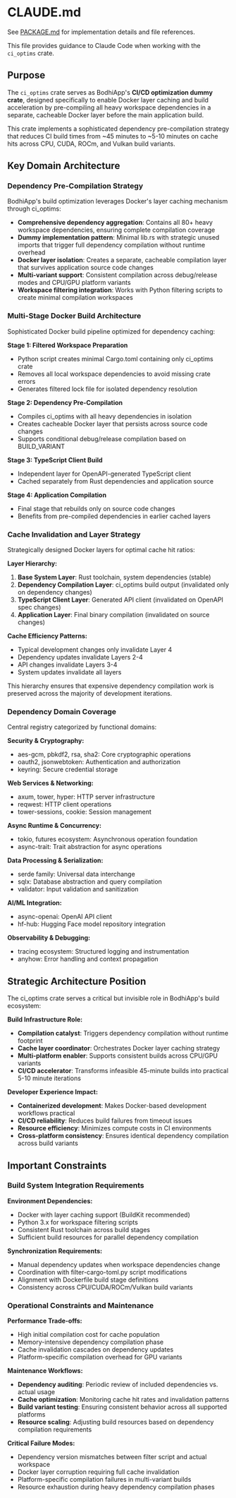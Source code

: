 # CLAUDE.md

See [PACKAGE.md](./PACKAGE.md) for implementation details and file references.

This file provides guidance to Claude Code when working with the `ci_optims` crate.

## Purpose

The `ci_optims` crate serves as BodhiApp's **CI/CD optimization dummy crate**, designed specifically to enable Docker layer caching and build acceleration by pre-compiling all heavy workspace dependencies in a separate, cacheable Docker layer before the main application build.

This crate implements a sophisticated dependency pre-compilation strategy that reduces CI build times from ~45 minutes to ~5-10 minutes on cache hits across CPU, CUDA, ROCm, and Vulkan build variants.

## Key Domain Architecture

### Dependency Pre-Compilation Strategy

BodhiApp's build optimization leverages Docker's layer caching mechanism through ci_optims:

- **Comprehensive dependency aggregation**: Contains all 80+ heavy workspace dependencies, ensuring complete compilation coverage
- **Dummy implementation pattern**: Minimal lib.rs with strategic unused imports that trigger full dependency compilation without runtime overhead
- **Docker layer isolation**: Creates a separate, cacheable compilation layer that survives application source code changes
- **Multi-variant support**: Consistent compilation across debug/release modes and CPU/GPU platform variants
- **Workspace filtering integration**: Works with Python filtering scripts to create minimal compilation workspaces

### Multi-Stage Docker Build Architecture

Sophisticated Docker build pipeline optimized for dependency caching:

**Stage 1: Filtered Workspace Preparation**
- Python script creates minimal Cargo.toml containing only ci_optims crate
- Removes all local workspace dependencies to avoid missing crate errors
- Generates filtered lock file for isolated dependency resolution

**Stage 2: Dependency Pre-Compilation**
- Compiles ci_optims with all heavy dependencies in isolation
- Creates cacheable Docker layer that persists across source code changes
- Supports conditional debug/release compilation based on BUILD_VARIANT

**Stage 3: TypeScript Client Build**
- Independent layer for OpenAPI-generated TypeScript client
- Cached separately from Rust dependencies and application source

**Stage 4: Application Compilation**
- Final stage that rebuilds only on source code changes
- Benefits from pre-compiled dependencies in earlier cached layers

### Cache Invalidation and Layer Strategy

Strategically designed Docker layers for optimal cache hit ratios:

**Layer Hierarchy:**
1. **Base System Layer**: Rust toolchain, system dependencies (stable)
2. **Dependency Compilation Layer**: ci_optims build output (invalidated only on dependency changes)
3. **TypeScript Client Layer**: Generated API client (invalidated on OpenAPI spec changes)
4. **Application Layer**: Final binary compilation (invalidated on source changes)

**Cache Efficiency Patterns:**
- Typical development changes only invalidate Layer 4
- Dependency updates invalidate Layers 2-4
- API changes invalidate Layers 3-4
- System updates invalidate all layers

This hierarchy ensures that expensive dependency compilation work is preserved across the majority of development iterations.

### Dependency Domain Coverage

Central registry categorized by functional domains:

**Security & Cryptography:**
- aes-gcm, pbkdf2, rsa, sha2: Core cryptographic operations
- oauth2, jsonwebtoken: Authentication and authorization
- keyring: Secure credential storage

**Web Services & Networking:**
- axum, tower, hyper: HTTP server infrastructure
- reqwest: HTTP client operations
- tower-sessions, cookie: Session management

**Async Runtime & Concurrency:**
- tokio, futures ecosystem: Asynchronous operation foundation
- async-trait: Trait abstraction for async operations

**Data Processing & Serialization:**
- serde family: Universal data interchange
- sqlx: Database abstraction and query compilation
- validator: Input validation and sanitization

**AI/ML Integration:**
- async-openai: OpenAI API client
- hf-hub: Hugging Face model repository integration

**Observability & Debugging:**
- tracing ecosystem: Structured logging and instrumentation
- anyhow: Error handling and context propagation

## Strategic Architecture Position

The ci_optims crate serves a critical but invisible role in BodhiApp's build ecosystem:

**Build Infrastructure Role:**
- **Compilation catalyst**: Triggers dependency compilation without runtime footprint
- **Cache layer coordinator**: Orchestrates Docker layer caching strategy
- **Multi-platform enabler**: Supports consistent builds across CPU/GPU variants
- **CI/CD accelerator**: Transforms infeasible 45-minute builds into practical 5-10 minute iterations

**Developer Experience Impact:**
- **Containerized development**: Makes Docker-based development workflows practical
- **CI/CD reliability**: Reduces build failures from timeout issues
- **Resource efficiency**: Minimizes compute costs in CI environments
- **Cross-platform consistency**: Ensures identical dependency compilation across build variants

## Important Constraints

### Build System Integration Requirements

**Environment Dependencies:**
- Docker with layer caching support (BuildKit recommended)
- Python 3.x for workspace filtering scripts
- Consistent Rust toolchain across build stages
- Sufficient build resources for parallel dependency compilation

**Synchronization Requirements:**
- Manual dependency updates when workspace dependencies change
- Coordination with filter-cargo-toml.py script modifications
- Alignment with Dockerfile build stage definitions
- Consistency across CPU/CUDA/ROCm/Vulkan build variants

### Operational Constraints and Maintenance

**Performance Trade-offs:**
- High initial compilation cost for cache population
- Memory-intensive dependency compilation phase
- Cache invalidation cascades on dependency updates
- Platform-specific compilation overhead for GPU variants

**Maintenance Workflows:**
- **Dependency auditing**: Periodic review of included dependencies vs. actual usage
- **Cache optimization**: Monitoring cache hit rates and invalidation patterns
- **Build variant testing**: Ensuring consistent behavior across all supported platforms
- **Resource scaling**: Adjusting build resources based on dependency compilation requirements

**Critical Failure Modes:**
- Dependency version mismatches between filter script and actual workspace
- Docker layer corruption requiring full cache invalidation
- Platform-specific compilation failures in multi-variant builds
- Resource exhaustion during heavy dependency compilation phases